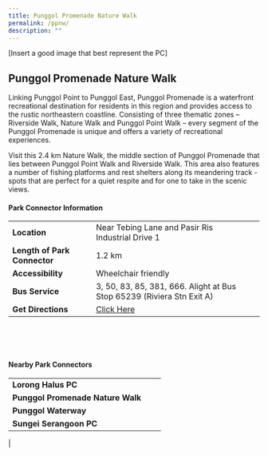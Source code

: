 ```yaml
---
title: Punggol Promenade Nature Walk
permalink: /ppnw/
description: ""
---
```

[Insert a good image that best represent the PC]

## Punggol Promenade Nature Walk

Linking Punggol Point to Punggol East, Punggol Promenade is a waterfront recreational destination for residents in this region and provides access to the rustic northeastern coastline. Consisting of three thematic zones – Riverside Walk, Nature Walk and Punggol Point Walk – every segment of the Punggol Promenade is unique and offers a variety of recreational experiences.

Visit this 2.4 km Nature Walk, the middle section of Punggol Promenade that lies between Punggol Point Walk and Riverside Walk. This area also features a number of fishing platforms and rest shelters along its meandering track - spots that are perfect for a quiet respite and for one to take in the scenic views. 



#### Park Connector Information
|  |  |  |
| -------- | -------- | -------- |
| **Location** | Near Tebing Lane and Pasir Ris Industrial Drive 1 |  |
| **Length of Park Connector** | 1.2 km   |  |
| **Accessibility** | Wheelchair friendly | |
| **Bus Service** | 3, 50, 83, 85, 381, 666. Alight at Bus Stop 65239 (Riviera Stn Exit A) | |
| **Get Directions** | [Click Here](http://www.onemap.gov.sg/main/v2/?lat=1.4018079&amp;lng=103.9245272) | |

<br>
<br>
<br>	

#### Nearby Park Connectors
|   |  |  |
| -------- | -------- | -------- |
|**Lorong Halus PC** | | |
| **Punggol Promenade Nature Walk** | | |
|**Punggol Waterway** | | |
|**Sungei Serangoon PC** | | |
|